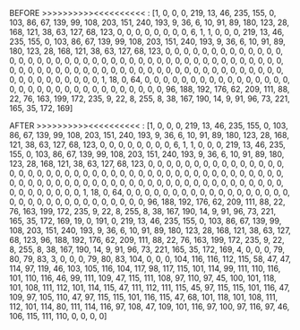 BEFORE >>>>>>>>>><<<<<<<<<< : [1, 0, 0, 0, 219, 13, 46, 235, 155, 0, 103, 86, 67, 139, 99, 108, 203, 151, 240, 193, 9, 36, 6, 10, 91, 89, 180, 123, 28, 168, 121, 38, 63, 127, 68, 123, 0, 0, 0, 0, 0, 0, 0, 0, 6, 1, 1, 0, 0, 0, 219, 13, 46, 235, 155, 0, 103, 86, 67, 139, 99, 108, 203, 151, 240, 193, 9, 36, 6, 10, 91, 89, 180, 123, 28, 168, 121, 38, 63, 127, 68, 123, 0, 0, 0, 0, 0, 0, 0, 0, 0, 0, 0, 0, 0, 0, 0, 0, 0, 0, 0, 0, 0, 0, 0, 0, 0, 0, 0, 0, 0, 0, 0, 0, 0, 0, 0, 0, 0, 0, 0, 0, 0, 0, 0, 0, 0, 0, 0, 0, 0, 0, 0, 0, 0, 0, 0, 0, 0, 0, 0, 0, 0, 0, 0, 0, 0, 0, 0, 0, 0, 0, 0, 0, 0, 0, 0, 0, 0, 0, 0, 0, 0, 0, 0, 1, 18, 0, 64, 0, 0, 0, 0, 0, 0, 0, 0, 0, 0, 0, 0, 0, 0, 0, 0, 0, 0, 0, 0, 0, 0, 0, 0, 0, 0, 0, 0, 0, 0, 0, 0, 0, 96, 188, 192, 176, 62, 209, 111, 88, 22, 76, 163, 199, 172, 235, 9, 22, 8, 255, 8, 38, 167, 190, 14, 9, 91, 96, 73, 221, 165, 35, 172, 169]






AFTER  >>>>>>>>>><<<<<<<<<< : [1, 0, 0, 0, 219, 13, 46, 235, 155, 0, 103, 86, 67, 139, 99, 108, 203, 151, 240, 193, 9, 36, 6, 10, 91, 89, 180, 123, 28, 168, 121, 38, 63, 127, 68, 123, 0, 0, 0, 0, 0, 0, 0, 0, 6, 1, 1, 0, 0, 0, 219, 13, 46, 235, 155, 0, 103, 86, 67, 139, 99, 108, 203, 151, 240, 193, 9, 36, 6, 10, 91, 89, 180, 123, 28, 168, 121, 38, 63, 127, 68, 123, 0, 0, 0, 0, 0, 0, 0, 0, 0, 0, 0, 0, 0, 0, 0, 0, 0, 0, 0, 0, 0, 0, 0, 0, 0, 0, 0, 0, 0, 0, 0, 0, 0, 0, 0, 0, 0, 0, 0, 0, 0, 0, 0, 0, 0, 0, 0, 0, 0, 0, 0, 0, 0, 0, 0, 0, 0, 0, 0, 0, 0, 0, 0, 0, 0, 0, 0, 0, 0, 0, 0, 0, 0, 0, 0, 0, 0, 0, 0, 0, 0, 0, 0, 1, 18, 0, 64, 0, 0, 0, 0, 0, 0, 0, 0, 0, 0, 0, 0, 0, 0, 0, 0, 0, 0, 0, 0, 0, 0, 0, 0, 0, 0, 0, 0, 0, 0, 0, 0, 0, 96, 188, 192, 176, 62, 209, 111, 88, 22, 76, 163, 199, 172, 235, 9, 22, 8, 255, 8, 38, 167, 190, 14, 9, 91, 96, 73, 221, 165, 35, 172, 169, 19, 0, 191, 0, 219, 13, 46, 235, 155, 0, 103, 86, 67, 139, 99, 108, 203, 151, 240, 193, 9, 36, 6, 10, 91, 89, 180, 123, 28, 168, 121, 38, 63, 127, 68, 123, 96, 188, 192, 176, 62, 209, 111, 88, 22, 76, 163, 199, 172, 235, 9, 22, 8, 255, 8, 38, 167, 190, 14, 9, 91, 96, 73, 221, 165, 35, 172, 169, 4, 0, 0, 0, 79, 80, 79, 83, 3, 0, 0, 0, 79, 80, 83, 104, 0, 0, 0, 104, 116, 116, 112, 115, 58, 47, 47, 114, 97, 119, 46, 103, 105, 116, 104, 117, 98, 117, 115, 101, 114, 99, 111, 110, 116, 101, 110, 116, 46, 99, 111, 109, 47, 115, 111, 108, 97, 110, 97, 45, 100, 101, 118, 101, 108, 111, 112, 101, 114, 115, 47, 111, 112, 111, 115, 45, 97, 115, 115, 101, 116, 47, 109, 97, 105, 110, 47, 97, 115, 115, 101, 116, 115, 47, 68, 101, 118, 101, 108, 111, 112, 101, 114, 80, 111, 114, 116, 97, 108, 47, 109, 101, 116, 97, 100, 97, 116, 97, 46, 106, 115, 111, 110, 0, 0, 0, 0]
